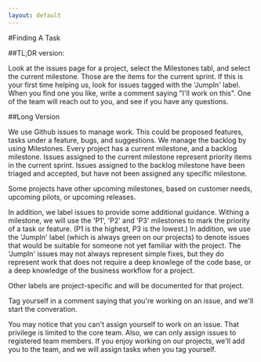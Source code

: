 ```yaml
---
layout: default
---
```


#Finding A Task

##TL;DR version:

Look at the issues page for a project, select the Milestones tabl, and select the current
milestone. Those are the items for the current sprint. If this is your first time helping us,
look for issues tagged with the 'JumpIn' label. When you find one you like, write a comment saying 
"I'll work on this". One of the team will reach out to you, and see if you have any questions.

##Long Version

We use Github issues to manage work. This could be proposed features, tasks under a feature, bugs,
and suggestions. We manage the backlog by using Milestones. Every project has a current milestone, and a
backlog milestone. Issues assigned to the current milestone represent priority items in the current 
sprint. Issues assigned to the backlog milestone have been triaged and accepted, but have not been assigned any
specific milestone.

Some projects have other upcoming milestones, based on customer needs, upcoming pilots, or upcoming
releases.

In addition, we label issues to provide some additional guidance. Withing a milestone, we will use the 'P1',
'P2' and 'P3' milestones to mark the priority of a task or feature. (P1 is the highest, P3 is the lowest.) 
In addition, we use the 'JumpIn' label (which is always green on our projects) to denote issues that would 
be suitable for someone not yet familiar with the project. The 'JumpIn' issues may not always represent 
simple fixes, but they do represent work that does not require a deep knowlege of the code base, or a deep
knowledge of the business workflow for a project.

Other labels are project-specific and will be documented for that project.

Tag yourself in a comment saying that you're working on an issue, and we'll start the converation. 

You may notice that you can't assign yourself to work on an issue. That privilege is limited to the 
core team. Also, we can only assign issues to registered team members. If you enjoy
working on our projects, we'll add you to the team, and we will assign tasks when you tag yourself.

